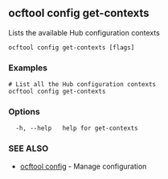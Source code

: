 ## ocftool config get-contexts

Lists the available Hub configuration contexts

```
ocftool config get-contexts [flags]
```

### Examples

```
# List all the Hub configuration contexts 
ocftool config get-contexts

```

### Options

```
  -h, --help   help for get-contexts
```

### SEE ALSO

* [ocftool config](ocftool_config.md)	 - Manage configuration

